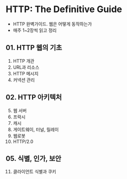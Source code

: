 # HTTP: The Definitive Guide

- HTTP 완벽가이드. 웹은 어떻게 동작하는가
- 매주 1~2장씩 읽고 정리

## 01. HTTP 웹의 기초
1. HTTP 개관
2. URL과 리소스
3. HTTP 메시지
4. 커넥션 관리

## 02. HTTP 아키텍처
5. 웹 서버
6. 프락시
7. 캐시
8. 게이트웨이, 터널, 릴레이
9. 웹로봇
10. HTTP/2.0

## 05. 식별, 인가, 보안
11. 클라이언트 식별과 쿠키